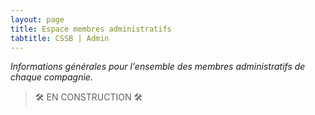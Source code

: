 ```yaml
---
layout: page
title: Espace membres administratifs
tabtitle: CSSB | Admin
---
```


_Informations générales pour l'ensemble des membres administratifs de chaque compagnie._

> :hammer_and_wrench: EN CONSTRUCTION :hammer_and_wrench: